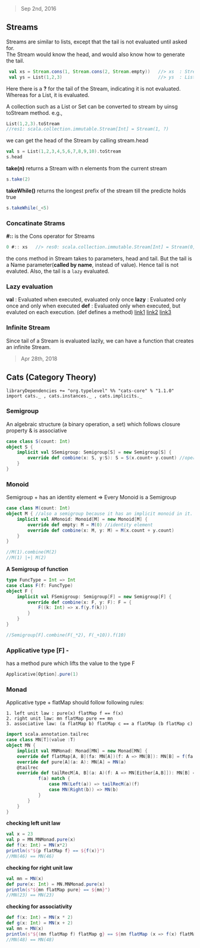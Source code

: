 <blockquote>Sep 2nd, 2016</blockquote>

## Streams
Streams are similar to lists, except that the tail is not evaluated until asked for.<br/>
The Stream would know the head, and would also know how to generate the tail.
```scala
 val xs = Stream.cons(1, Stream.cons(2, Stream.empty))   //> xs  : Stream.Cons[Int] = Stream(1, ?)
 val ys = List(1,2,3)                                    //> ys  : List[Int] = List(1, 2, 3)
```
Here there is a **?** for the tail of the Stream, indicating it is not evaluated. Whereas for a List, it is evaluated.

A collection such as a List or Set can be converted to stream by uinsg toStream method. e.g.,
```scala
List(1,2,3).toStream
//res1: scala.collection.immutable.Stream[Int] = Stream(1, ?)
```

we can get the head of the Stream by calling stream.head
```scala
val s = List(1,2,3,4,5,6,7,8,9,10).toStream
s.head
```
**take(n)** returns a Stream with n elements from the current stream
```scala
s.take(2)
```
**takeWhile()** returns the longest prefix of the stream till the predicte holds true
```scala
s.takeWhile(_<5)
```

### Concatinate Strams
**#::** is the Cons operator for Streams
```scala
0 #:: xs   //> res0: scala.collection.immutable.Stream[Int] = Stream(0, ?)
```
the cons method in Stream takes to parameters, head and tail. But the tail is a Name parameter(**called by name**, instead of value). Hence tail is not evaluted. Also, the tail is a `lazy` evaluated.


### Lazy evaluation
**val** : Evaluated when executed, evaluated only once
**lazy** : Evaluated only once and only when executed
**def** : Evaluated only when executed, but evaluted on each execution. (def defines a method)
[link1](http://stackoverflow.com/questions/4437373/use-of-def-val-and-var-in-scala/4440614#4440614) [link2](http://stackoverflow.com/questions/9449474/def-vs-val-vs-lazy-val-evaluation-in-scala)
[link3](http://stackoverflow.com/questions/11386559/val-mutable-versus-var-immutable-in-scala)

### Infinite Stream
Since tail of a Stream is evaluated lazily, we can have a function that creates an infinite Stream.<br/>

<blockquote>Apr 28th, 2018</blockquote>

## Cats (Category Theory)

```
libraryDependencies += "org.typelevel" %% "cats-core" % "1.1.0"
import cats._ , cats.instances._ , cats.implicits._
```
### Semigroup
An algebraic structure (a binary operation, a set)  which follows closure property & is associative
```scala
case class S(count: Int)
object S {
	implicit val SSemigroup: Semigroup[S] = new Semigroup[S] {
		override def combine(x: S, y:S): S = S(x.count+ y.count) //operation
	}
}
```
### Monoid
Semigroup + has an identity element => Every Monoid is a Semigroup

```scala
case class M(count: Int) 
object M { //also a semigroup because it has an implicit monoid in it.
	implicit val AMonoid: Monoid[M] = new Monoid[M] {
		override def empty: M = M(0) //identity element
		override def combine(x: M, y: M) = M(x.count + y.count) 
	}
}

//M(1).combine(M(2) 
//M(1) |+| M(2)
```
**A Semigroup of function**

```scala
type FuncType = Int => Int
case class F(f: FuncType)
object F {
	implicit val FSemigroup: Semigroup[F] = new Semigroup[F] {
		override def combine(x: F, y: F): F = {
			F((k: Int) => x.f(y.f(k)))
		}
	}
}

//Semigroup[F].combine(F(_*2), F(_+10)).f(10)
```

### Applicative type [F] - 
has a method pure which lifts the value to the type F
```scala
Applicative[Option].pure(1)
```

### Monad
Applicative type + flatMap
should follow following rules:

	1. left unit law : pure(x) flatMap f == f(x)
	2. right unit law: mn flatMap pure == mn
	3. associative law: (a flatMap b) flatMap c == a flatMap (b flatMap c)

```scala
import scala.annotation.tailrec
case class MN[T](value :T)
object MN {
	implicit val MNMonad: Monad[MN] = new Monad[MN] {
	override def flatMap[A, B](fa: MN[A])(f: A => MN[B]): MN[B] = f(fa.value)
	override def pure[A](a: A): MN[A] = MN(a)
	@tailrec 
	override def tailRecM[A, B](a: A)(f: A => MN[Either[A,B]]): MN[B] = {
			f(a) match {
				case MN(Left(a)) => tailRecM(a)(f)
				case MN(Right(b)) => MN(b)
			}
		}
	}
}
```
**checking left unit law**
```scala
val x = 23
val p = MN.MNMonad.pure(x)
def f(x: Int) = MN(x*2)
println(s"${p flatMap f} == ${f(x)}")
//MN(46) == MN(46)
```
**checking for right unit law**
```scala
val mn = MN(x)
def pure(x: Int) = MN.MNMonad.pure(x)
println(s"${mn flatMap pure} == ${mn}")
//MN(23) == MN(23)
```

**checking for associativity**
```scala
def f(x: Int) = MN(x * 2)
def g(x: Int) = MN(x + 2)
val mn = MN(x)
println(s"${(mn flatMap f) flatMap g} == ${mn flatMap (x => f(x) flatMap g)}")
//MN(48) == MN(48)
```
